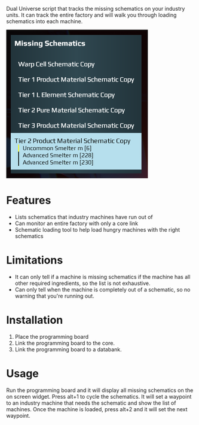 Dual Universe script that tracks the missing schematics on your industry units. It can track the entire factory and will walk you through loading schematics into each machine.

![screenshot](/assets/missing_schematics.png)

# Features

* Lists schematics that industry machines have run out of
* Can monitor an entire factory with only a core link
* Schematic loading tool to help load hungry machines with the right schematics

# Limitations

* It can only tell if a machine is missing schematics if the machine has all other required ingredients, so the list is not exhaustive.
* Can only tell when the machine is completely out of a schematic, so no warning that you're running out.

# Installation

1. Place the programming board
2. Link the programming board to the core.
4. Link the programming board to a databank.

# Usage

Run the programming board and it will display all missing schematics on the on screen widget. Press alt+1 to cycle the schematics. It will set a waypoint to an industry machine that needs the schematic and show the list of machines. Once the machine is loaded, press alt+2 and it will set the next waypoint.
